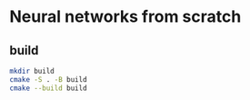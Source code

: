 # Neural networks from scratch

## build

```bash
mkdir build
cmake -S . -B build
cmake --build build
```
